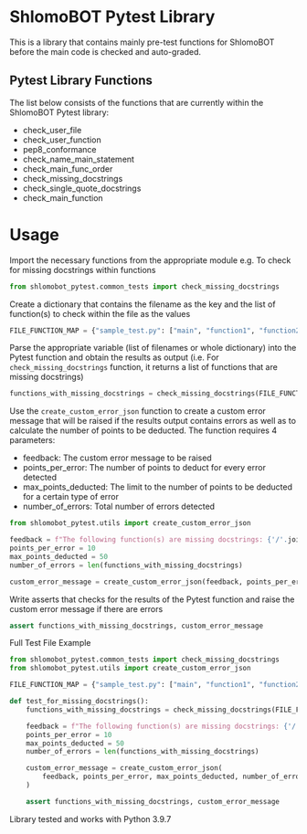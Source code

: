 # ShlomoBOT Pytest Library
This is a library that contains mainly pre-test functions for ShlomoBOT before the main code is checked and auto-graded.

## Pytest Library Functions
The list below consists of the functions that are currently within the ShlomoBOT Pytest library:
* check_user_file
* check_user_function
* pep8_conformance
* check_name_main_statement
* check_main_func_order
* check_missing_docstrings
* check_single_quote_docstrings
* check_main_function

# Usage
Import the necessary functions from the appropriate module
e.g. To check for missing docstrings within functions
```python
from shlomobot_pytest.common_tests import check_missing_docstrings
```

Create a dictionary that contains the filename as the key and the list of function(s) to check within the file as the values
```python
FILE_FUNCTION_MAP = {"sample_test.py": ["main", "function1", "function2"]}
```

Parse the appropriate variable (list of filenames or whole dictionary) into the Pytest function and obtain the results as output (i.e. For `check_missing_docstrings` function, it returns a list of functions that are missing docstrings)
```python
functions_with_missing_docstrings = check_missing_docstrings(FILE_FUNCTION_MAP)
```

Use the `create_custom_error_json` function to create a custom error message that will be raised if the results output contains errors as well as to calculate the number of points to be deducted. The function requires 4 parameters:
* feedback: The custom error message to be raised
* points_per_error: The number of points to deduct for every error detected
* max_points_deducted: The limit to the number of points to be deducted for a certain type of error
* number_of_errors: Total number of errors detected
```python
from shlomobot_pytest.utils import create_custom_error_json

feedback = f"The following function(s) are missing docstrings: {'/'.join(functions_with_missing_docstrings)}!"
points_per_error = 10
max_points_deducted = 50
number_of_errors = len(functions_with_missing_docstrings)

custom_error_message = create_custom_error_json(feedback, points_per_error, max_points_deducted, number_of_errors)
```

Write asserts that checks for the results of the Pytest function and raise the custom error message if there are errors
```python
assert functions_with_missing_docstrings, custom_error_message
```

Full Test File Example
```python
from shlomobot_pytest.common_tests import check_missing_docstrings
from shlomobot_pytest.utils import create_custom_error_json

FILE_FUNCTION_MAP = {"sample_test.py": ["main", "function1", "function2"]}

def test_for_missing_docstrings():
    functions_with_missing_docstrings = check_missing_docstrings(FILE_FUNCTION_MAP)

    feedback = f"The following function(s) are missing docstrings: {'/'.join(functions_with_missing_docstrings)}!"
    points_per_error = 10
    max_points_deducted = 50
    number_of_errors = len(functions_with_missing_docstrings)

    custom_error_message = create_custom_error_json(
        feedback, points_per_error, max_points_deducted, number_of_errors
    )

    assert functions_with_missing_docstrings, custom_error_message
```

Library tested and works with Python 3.9.7